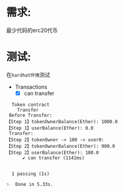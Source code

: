 # 需求:

最少代码的erc20代币

# 测试:

在`hardhat环境`测试

- Transactions
  - [x] can transfer

```
  Token contract
    Transfer
 Before Transfer: 
【Step 1】tokenOwnerBalance(Ether): 1000.0
【Step 1】userBalance(Ether): 0.0
 Transfer: 
【Step 2】tokenOwner -> 100 -> user0: 
【Step 2】tokenOwnerBalance(Ether): 900.0
【Step 2】userBalance(Ether): 100.0
      ✔ can transfer (1141ms)


  1 passing (1s)

✨  Done in 5.33s.
```